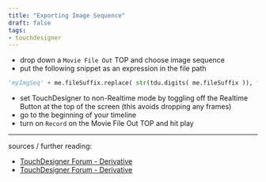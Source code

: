 ```yaml
---
title: "Exporting Image Sequence"
draft: false
tags:
- touchdesigner
---
```


- drop down a `Movie File Out` TOP and choose image sequence
- put the following snippet as an expression in the file path 
``` Python
'myImgSeq' + me.fileSuffix.replace( str(tdu.digits( me.fileSuffix )), f"{tdu.digits( me.fileSuffix ):04}")
```
- set TouchDesigner to non-Realtime mode by toggling off the Realtime Button at the top of the screen (this avoids dropping any frames)
- go to the beginning of your timeline
- turn on `Record` on the Movie File Out TOP and hit play

---

sources / further reading:
- [TouchDesigner Forum - Derivative](https://forum.derivative.ca/t/resolved-export-movie-image-sequence-possible/5185)
- [TouchDesigner Forum - Derivative](https://forum.derivative.ca/t/number-padding-for-moviefileout-me-filesuffix/249397)

